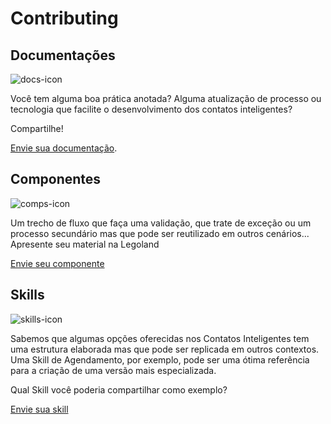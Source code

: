 # Contributing

## Documentações

![docs-icon](https://i.imgur.com/zH3ZMSkm.png)

Você tem alguma boa prática anotada? Alguma atualização de processo ou tecnologia que facilite o desenvolvimento dos contatos inteligentes?

Compartilhe!

[Envie sua documentação](https://form.asana.com/?k=3IZDGhCI3fhGUvr7O6uC-g&d=15292640478948).

## Componentes

![comps-icon](https://i.imgur.com/d0f7IE8m.png)

Um trecho de fluxo que faça uma validação, que trate de exceção ou um processo secundário mas que pode ser reutilizado em outros cenários... Apresente seu material na Legoland


[Envie seu componente](https://form.asana.com/?k=3IZDGhCI3fhGUvr7O6uC-g&d=15292640478948)

## Skills

![skills-icon](https://i.imgur.com/lNQNv9Im.png)

Sabemos que algumas opções oferecidas nos Contatos Inteligentes tem uma estrutura elaborada mas que pode ser replicada em outros contextos. Uma Skill de Agendamento, por exemplo, pode ser uma ótima referência para a criação de uma versão mais especializada.

Qual Skill você poderia compartilhar como exemplo?

[Envie sua skill](https://form.asana.com/?k=3IZDGhCI3fhGUvr7O6uC-g&d=15292640478948)
